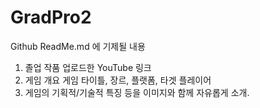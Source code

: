 # GradPro2

Github ReadMe.md 에 기제될 내용
1. 졸업 작품 업로드한 YouTube 링크
2. 게임 개요 게임 타이틀, 장르, 플랫폼, 타겟 플레이어
3. 게임의 기획적/기술적 특징 등을 이미지와 함께 자유롭게 소개. 
